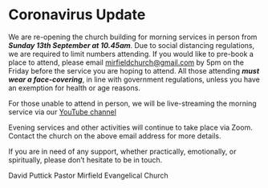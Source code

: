 # Coronavirus Update
 
 We are re-opening the church building for morning services in person from ***Sunday 13th September at 10.45am***. Due to social distancing regulations, we are required to limit numbers attending. If you would like to pre-book a place to attend, please email [mirfieldchurch@gmail.com](mailto:mirfieldchurch@gmail.com) by 5pm on the Friday before the service you are hoping to attend. All those attending ***must wear a face-covering***, in line with government regulations, unless you have an exemption for health or age reasons.
 
For those unable to attend in person, we will be live-streaming the morning service via our [YouTube channel](https://www.youtube.com/channel/UCu--nNMXknJlTP39UKE1tng)
 
Evening services and other activities will continue to take place via Zoom. Contact the church on the above email address for more details.
 
If you are in need of any support, whether practically, emotionally, or spiritually, please don’t hesitate to be in touch.
 
David Puttick
Pastor
Mirfield Evangelical Church
